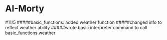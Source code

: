 # AI-Morty

#11/5
#####basic_functions: added weather function
#####changed info to reflect weather ability
#####wrote basic interpreter command to call basic_functions.weather